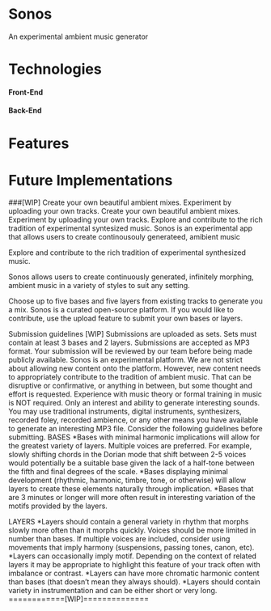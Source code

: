 
# Sonos

An experimental ambient music generator

# Technologies 

#### Front-End

#### Back-End

# Features

# Future Implementations






###[WIP] Create your own beautiful ambient mixes. Experiment by uploading your own tracks.
Create your own beautiful ambient mixes. Experiment by uploading your own tracks. Explore and contribute to the rich tradition of experimental syntesized music. Sonos is an experimental app that allows users to create continousouly generateed, amibient music


Explore and contribute to the rich tradition of experimental synthesized music.

Sonos allows users to create continuously generated, infinitely morphing, ambient music in a variety of styles to suit any setting.

Choose up to five bases and five layers from existing tracks to generate you a mix. Sonos is a curated open-source platform. If you would like to contribute, use the upload feature to submit your own bases or layers.

Submission guidelines [WIP]
Submissions are uploaded as sets. Sets must contain at least 3 bases and 2 layers. Submissions are accepted as MP3 format. Your submission will be reviewed by our team before being made publicly available. Sonos is an experimental platform. We are not strict about allowing new content onto the platform. However, new content needs to appropriately contribute to the tradition of ambient music. That can be disruptive or confirmative, or anything in between, but some thought and effort is requested. Experience with music theory or formal training in music is NOT required. Only an interest and ability to generate interesting sounds. You may use traditional instruments, digital instruments, synthesizers, recorded foley, recorded ambience, or any other means you have available to generate an interesting MP3 file. Consider the following guidelines before submitting. BASES *Bases with minimal harmonic implications will allow for the greatest variety of layers. Multiple voices are preferred. For example, slowly shifting chords in the Dorian mode that shift between 2-5 voices would potentially be a suitable base given the lack of a half-tone between the fifth and final degrees of the scale. *Bases displaying minimal development (rhythmic, harmonic, timbre, tone, or otherwise) will allow layers to create these elements naturally through implication. *Bases that are 3 minutes or longer will more often result in interesting variation of the motifs provided by the layers.

LAYERS *Layers should contain a general variety in rhythm that morphs slowly more often than it morphs quickly. Voices should be more limited in number than bases. If multiple voices are included, consider using movements that imply harmony (suspensions, passing tones, canon, etc). *Layers can occasionally imply motif. Depending on the context of related layers it may be appropriate to highlight this feature of your track often with imbalance or contrast. *Layers can have more chromatic harmonic content than bases (that doesn’t mean they always should). *Layers should contain variety in instrumentation and can be either short or very long. ============[WIP]==============
